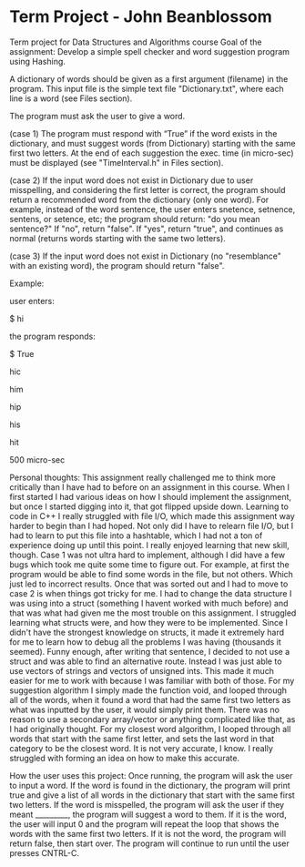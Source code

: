 # Term Project - John Beanblossom
Term project for Data Structures and Algorithms course
Goal of the assignment: Develop a simple spell checker and word suggestion program using Hashing.

A dictionary of words should be given as a first argument (filename) in the program. This input file is the simple text file "Dictionary.txt", where each line is a word (see Files section).

The program must ask the user to give a word.

(case 1) The program must respond with “True” if the word exists in the dictionary, and must suggest words (from Dictionary) starting with the same first two letters. At the end of each suggestion the exec. time (in micro-sec) must be displayed (see "TimeInterval.h" in Files section).

(case 2) If the input word does not exist in Dictionary due to user misspelling, and considering the first letter is correct, the program should return a recommended word from the dictionary (only one word). For example, instead of the word sentence, the user enters snetence, setnence, sentens, or setence, etc; the program should return: "do you mean sentence?" If "no", return "false". If "yes", return "true", and continues as normal (returns words starting with the same two letters).

(case 3) If the input word does not exist in Dictionary (no "resemblance" with an existing word), the program should return "false".

Example:

user enters:

$ hi

the program responds:

$ True

hic

him

hip

his

hit

500 micro-sec

Personal thoughts: This assignment really challenged me to think more critically than I have had to before on an assignment in this course. When I first started I had various ideas on how I should implement the assignment, but once I started digging into it, that got flipped upside down. Learning to code in C++ I really struggled with file I/O, which made this assignment way harder to begin than I had hoped. Not only did I have to relearn file I/O, but I had to learn to put this file into a hashtable, which I had not a ton of experience doing up until this point. I really enjoyed learning that new skill, though. Case 1 was not ultra hard to implement, although I did have a few bugs which took me quite some time to figure out. For example, at first the program would be able to find some words in the file, but not others. Which just led to incorrect results. Once that was sorted out and I had to move to case 2 is when things got tricky for me. I had to change the data structure I was using into a struct (something I havent worked with much before) and that was what had given me the most trouble on this assignment. I struggled learning what structs were, and how they were to be implemented. Since I didn't have the strongest knowledge on structs, it made it extremely hard for me to learn how to debug all the problems I was having (thousands it seemed). Funny enough, after writing that sentence, I decided to not use a struct and was able to find an alternative route. Instead I was just able to use vectors of strings and vectors of unsigned ints. This made it much easier for me to work with because I was familiar with both of those. For my suggestion algorithm I simply made the function void, and looped through all of the words, when it found a word that had the same first two letters as what was inputted by the user, it would simply print them. There was no reason to use a secondary array/vector or anything complicated like that, as I had originally thought. For my closest word algorithm, I looped through all words that start with the same first letter, and sets the last word in that category to be the closest word. It is not very accurate, I know. I really struggled with forming an idea on how to make this accurate.

How the user uses this project: Once running, the program will ask the user to input a word. If the word is found in the dictionary, the program will print true and give a list of all words in the dictionary that start with the same first two letters. If the word is misspelled, the program will ask the user if they meant _________, the program will suggest a word to them. If it is the word, the user will input 0 and the program will repeat the loop that shows the words with the same first two letters. If it is not the word, the program will return false, then start over. The program will continue to run until the user presses CNTRL-C.
